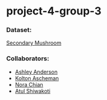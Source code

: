 # project-4-group-3

### Dataset: 
[Secondary Mushroom](https://archive.ics.uci.edu/dataset/848/secondary+mushroom+dataset)

### Collaborators:

* [Ashley Anderson](https://github.com/AshleyKAnderson) <br>
* [Kolton Ascheman](https://github.com/K01t0N) <br>
* [Nora Chian](https://github.com/ndchian)<br>
* [Atul Shiwakoti](https://github.com/atulshi)<br>
